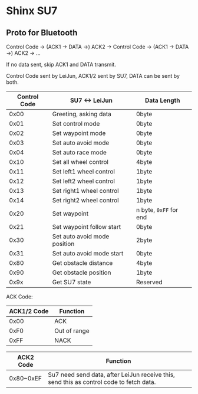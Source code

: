 # Shinx SU7

## Proto for Bluetooth

Control Code -> (ACK1 -> DATA ->) ACK2 -> Control Code -> (ACK1 -> DATA ->) ACK2 -> ...

If no data sent, skip ACK1 and DATA transmit.

Control Code sent by LeiJun, ACK1/2 sent by SU7, DATA can be sent by both.

| Control Code | SU7 <-> LeiJun               | Data Length            |
| ------------ | ---------------------------- | ---------------------- |
| 0x00         | Greeting, asking data        | 0byte                  |
| 0x01         | Set control mode             | 0byte                  |
| 0x02         | Set waypoint mode            | 0byte                  |
| 0x03         | Set auto avoid mode          | 0byte                  |
| 0x04         | Set auto race mode           | 0byte                  |
| 0x10         | Set all wheel control        | 4byte                  |
| 0x11         | Set left1 wheel control      | 1byte                  |
| 0x12         | Set left2 wheel control      | 1byte                  |
| 0x13         | Set right1 wheel control     | 1byte                  |
| 0x14         | Set right2 wheel control     | 1byte                  |
| 0x20         | Set waypoint                 | n byte, `0xFF` for end |
| 0x21         | Set waypoint follow start    | 0byte                  |
| 0x30         | Set auto avoid mode position | 2byte                  |
| 0x31         | Set auto avoid mode start    | 0byte                  |
| 0x80         | Get obstacle distance        | 4byte                  |
| 0x90         | Get obstacle position        | 1byte                  |
| 0x9x         | Get SU7 state                | Reserved               |

ACK Code:

| ACK1/2 Code | Function     |
| ----------- | ------------ |
| 0x00        | ACK          |
| 0xF0        | Out of range |
| 0xFF        | NACK         |

| ACK2 Code | Function                                                     |
| --------- | ------------------------------------------------------------ |
| 0x80~0xEF | Su7 need send data, after LeiJun receive this, send this as control code to fetch data. |
